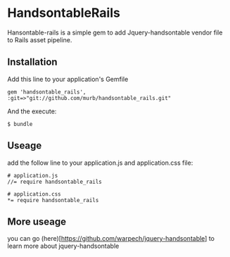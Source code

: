 # HandsontableRails
Hansontable-rails is a simple gem to add Jquery-handsontable vendor file to Rails asset pipeline.

## Installation
Add this line to your application's Gemfile

    gem 'handsontable_rails', :git=>"git://github.com/murb/handsontable_rails.git"

And the execute:

    $ bundle

## Useage

add the follow line to your application.js and application.css file:

    # application.js
    //= require handsontable_rails

    # application.css
    *= require handsontable_rails

## More useage
you can go (here)[https://github.com/warpech/jquery-handsontable] to learn more about jquery-handsontable


